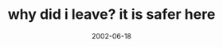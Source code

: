 ---
layout: base.njk
title : 'why did i leave? it is safer here' 
view_title : 'why did i leave? it is safer here' 
year : '2002' 
date : '2002-06-18' 
img_file : '/drawing/itissaferhere.png' 
html_file : 'itissaferhere' 
next_html : 'iamnotcrazy.html' 
year_order : '119' 
permalink : "title/{{html_file}}.html"
---